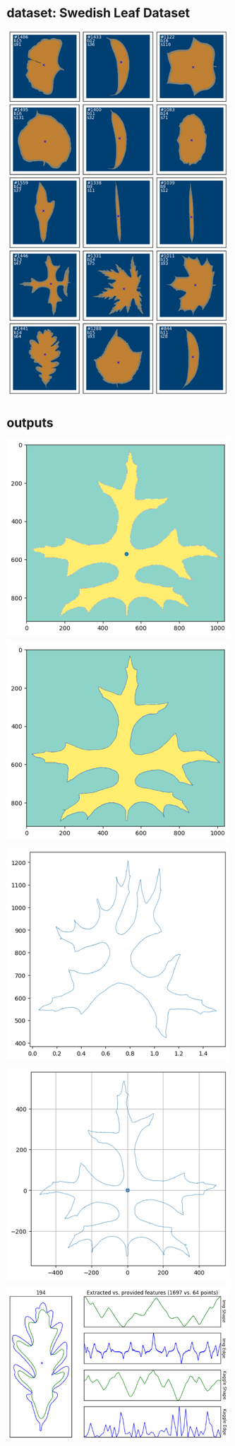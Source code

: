 # dataset: Swedish Leaf Dataset

![Feature Extraction from leaf contours][1]

  [1]: ./extracted_leaf_shape.png

# outputs

![2]

[2]: ./images/output/image1.png

![3]

[3]: ./images/output/img2.png

![4]

[4]: ./images/output/img3.png

![5]

[5]: ./images/output/img4.png

![0]

[0]: ./leaf_feature_comparison.png
